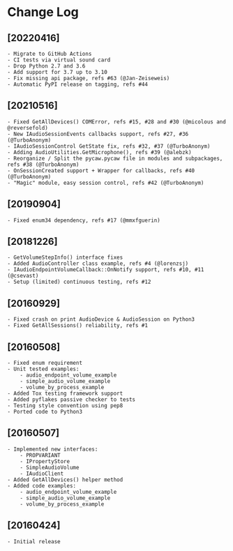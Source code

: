 # Change Log

## [20220416]
    - Migrate to GitHub Actions
    - CI tests via virtual sound card
    - Drop Python 2.7 and 3.6
    - Add support for 3.7 up to 3.10
    - Fix missing api package, refs #63 (@Jan-Zeiseweis)
    - Automatic PyPI release on tagging, refs #44

## [20210516]
    - Fixed GetAllDevices() COMError, refs #15, #28 and #30 (@micolous and @reversefold)
    - New IAudioSessionEvents callbacks support, refs #27, #36 (@TurboAnonym)
    - IAudioSessionControl GetState fix, refs #32, #37 (@TurboAnonym)
    - Adding AudioUtilities.GetMicrophone(), refs #39 (@alebzk)
    - Reorganize / Split the pycaw.pycaw file in modules and subpackages, refs #38 (@TurboAnonym)
    - OnSessionCreated support + Wrapper for callbacks, refs #40 (@TurboAnonym)
    - "Magic" module, easy session control, refs #42 (@TurboAnonym)

## [20190904]
    - Fixed enum34 dependency, refs #17 (@mmxfguerin)

## [20181226]
    - GetVolumeStepInfo() interface fixes
    - Added AudioController class example, refs #4 (@lorenzsj)
    - IAudioEndpointVolumeCallback::OnNotify support, refs #10, #11 (@csevast)
    - Setup (limited) continuous testing, refs #12

## [20160929]
    - Fixed crash on print AudioDevice & AudioSession on Python3
    - Fixed GetAllSessions() reliability, refs #1

## [20160508]
    - Fixed enum requirement
    - Unit tested examples:
        - audio_endpoint_volume_example
        - simple_audio_volume_example
        - volume_by_process_example
    - Added Tox testing framework support
    - Added pyflakes passive checker to tests
    - Testing style convention using pep8
    - Ported code to Python3

## [20160507]
    - Implemented new interfaces:
        - PROPVARIANT
        - IPropertyStore
        - SimpleAudioVolume
        - IAudioClient
    - Added GetAllDevices() helper method
    - Added code examples:
        - audio_endpoint_volume_example
        - simple_audio_volume_example
        - volume_by_process_example

## [20160424]
    - Initial release
